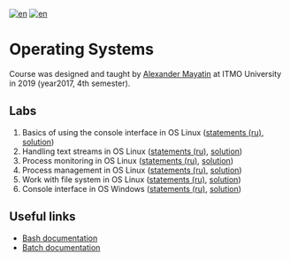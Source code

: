 [![en](https://img.shields.io/badge/lang-en-red.svg)](README.md) [![en](https://img.shields.io/badge/lang-ru-blue.svg)](README.ru.md)

# Operating Systems

Course was designed and taught by [Alexander Mayatin](https://itmo.ru/ru/viewperson/1599/mayatin_aleksandr_vladimirovich.htm) at ITMO University in 2019 (year2017, 4th semester).

## Labs

1. Basics of using the console interface in OS Linux ([statements (ru)](lab01-basic/tasks.pdf), [solution](lab01-basic))
2. Handling text streams in OS Linux ([statements (ru)](lab02-strings/tasks.pdf), [solution](lab02-strings))
3. Process monitoring in OS Linux ([statements (ru)](lab03-monitoring/tasks.pdf), [solution](lab03-monitoring))
4. Process management in OS Linux ([statements (ru)](lab04-process/tasks.pdf), [solution](lab04-process))
5. Work with file system in OS Linux ([statements (ru)](lab05-fs/tasks.pdf), [solution](lab05-fs))
6. Console interface in OS Windows ([statements (ru)](lab06-batch/tasks.pdf), [solution](lab06-batch))

## Useful links

* [Bash documentation](https://devdocs.io/bash/)
* [Batch documentation](https://ss64.com/nt/)
